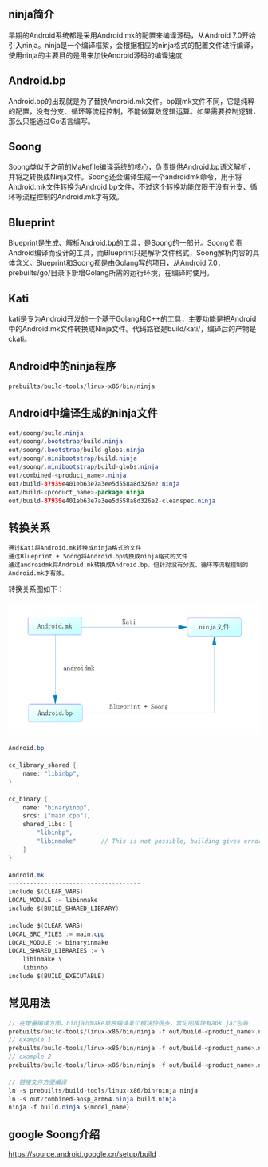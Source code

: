 ## ninja简介
早期的Android系统都是采用Android.mk的配置来编译源码，从Android 7.0开始引入ninja。ninja是一个编译框架，会根据相应的ninja格式的配置文件进行编译，使用ninja的主要目的是用来加快Android源码的编译速度

## Android.bp
Android.bp的出现就是为了替换Android.mk文件。bp跟mk文件不同，它是纯粹的配置，没有分支、循环等流程控制，不能做算数逻辑运算。如果需要控制逻辑，那么只能通过Go语言编写。

## Soong
Soong类似于之前的Makefile编译系统的核心，负责提供Android.bp语义解析，并将之转换成Ninja文件。Soong还会编译生成一个androidmk命令，用于将Android.mk文件转换为Android.bp文件，不过这个转换功能仅限于没有分支、循环等流程控制的Android.mk才有效。

## Blueprint
Blueprint是生成、解析Android.bp的工具，是Soong的一部分。Soong负责Android编译而设计的工具，而Blueprint只是解析文件格式，Soong解析内容的具体含义。Blueprint和Soong都是由Golang写的项目，从Android 7.0，prebuilts/go/目录下新增Golang所需的运行环境，在编译时使用。

## Kati
kati是专为Android开发的一个基于Golang和C++的工具，主要功能是把Android中的Android.mk文件转换成Ninja文件。代码路径是build/kati/，编译后的产物是ckati。

## Android中的ninja程序
```java
prebuilts/build-tools/linux-x86/bin/ninja
```

## Android中编译生成的ninja文件
```java
out/soong/build.ninja
out/soong/.bootstrap/build.ninja
out/soong/.bootstrap/build-globs.ninja
out/soong/.minibootstrap/build.ninja
out/soong/.minibootstrap/build-globs.ninja
out/combined-<product_name>.ninja
out/build-87939e401eb63e7a3ee5d558a8d326e2.ninja
out/build-<product_name>-package.ninja
out/build-87939e401eb63e7a3ee5d558a8d326e2-cleanspec.ninja
```

## 转换关系
```
通过Kati将Android.mk转换成ninja格式的文件
通过Blueprint + Soong将Android.bp转换成ninja格式的文件
通过androidmk将Android.mk转换成Android.bp，但针对没有分支、循环等流程控制的Android.mk才有效。
```

转换关系图如下：<br><br>
![](assets/markdown-img-paste-2021013021410063.png)


```java
Android.bp
-------------------------------------
cc_library_shared {
    name: "libinbp",
}

cc_binary {
    name: "binaryinbp",
    srcs: ["main.cpp"],
    shared_libs: [
        "libinbp",
        "libinmake"       // This is not possible, building gives error: binaryinbp" depends on undefined module "libinmake"
    ]
}

Android.mk
-------------------------------------
include $(CLEAR_VARS)
LOCAL_MODULE := libinmake
include $(BUILD_SHARED_LIBRARY)

include $(CLEAR_VARS)
LOCAL_SRC_FILES := main.cpp
LOCAL_MODULE := binaryinmake
LOCAL_SHARED_LIBRARIES := \
    libinmake \
    libinbp
include $(BUILD_EXECUTABLE)
```


## 常见用法

```java
// 在增量编译方面，ninja比make单独编译某个模块快很多，常见的模块有apk jar包等
prebuilts/build-tools/linux-x86/bin/ninja -f out/build-<product_name>.ninja ${model_name}
// example 1
prebuilts/build-tools/linux-x86/bin/ninja -f out/build-<product_name>.ninja services
// example 2
prebuilts/build-tools/linux-x86/bin/ninja -f out/build-<product_name>.ninja Launcher3

// 链接文件方便编译
ln -s prebuilts/build-tools/linux-x86/bin/ninja ninja
ln -s out/combined-aosp_arm64.ninja build.ninja
ninja -f build.ninja ${model_name}
```

## google Soong介绍
https://source.android.google.cn/setup/build
